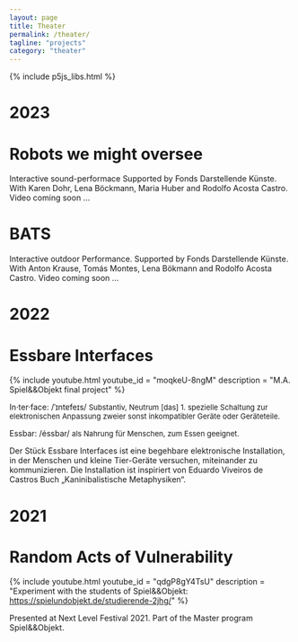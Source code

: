 ```yaml
---
layout: page
title: Theater
permalink: /theater/
tagline: "projects"
category: "theater"
---
```




{% include p5js_libs.html   %}
        
<script src="{{ site.baseurl }}{% link assets/js/p5_pinkNoise_vObjekte.js  %}"> </script> 

# 2023 

# **Robots we might oversee**
Interactive sound-performace
Supported by Fonds Darstellende Künste.
With Karen Dohr, Lena Böckmann, Maria Huber and Rodolfo Acosta Castro. Video coming soon ... 

# **BATS** 
Interactive outdoor Performance. 
Supported by Fonds Darstellende Künste.
With Anton Krause, Tomás Montes, Lena 
Bökmann and Rodolfo Acosta Castro. Video coming soon ... 

# 2022

# **Essbare Interfaces**

{% include youtube.html youtube_id = "moqkeU-8ngM"  description = "M.A. Spiel&&Objekt final project" %}
<p> 
In·ter·face: /ˈɪntɐfeɪs/
<font size = 2> Substantiv, Neutrum [das] 1. spezielle Schaltung zur elektronischen Anpassung zweier sonst inkompatibler Geräte oder Geräteteile.</font> 
</p>

<p> 
Essbar: /éssbar/ 
<font size = 2> als Nahrung für Menschen, zum Essen geeignet.</font>
</p>

Der Stück Essbare Interfaces ist eine begehbare elektronische Installation, in der Menschen und kleine Tier-Geräte versuchen, miteinander zu kommunizieren. Die Installation ist inspiriert von Eduardo Viveiros de Castros Buch „Kaninibalistische Metaphysiken“. 


# 2021

# **Random Acts of Vulnerability** 

{% include youtube.html youtube_id = "qdgP8gY4TsU"  description = "Experiment with the students of Spiel&&Objekt: https://spielundobjekt.de/studierende-2jhg/" %}

Presented at Next Level Festival 2021. Part of the Master program Spiel&&Objekt.




